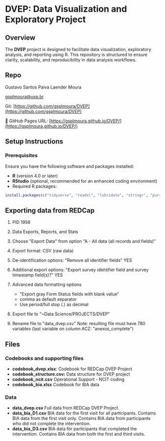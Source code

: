 # DVEP: Data Visualization and Exploratory Project

## Overview
The **DVEP** project is designed to facilitate data visualization, exploratory analysis, and reporting using R. This repository is structured to ensure clarity, scalability, and reproducibility in data analysis workflows.

## Repo
Gustavo Santos Paiva Laender Moura

gsplmoura@usp.br

Git: [https://github.com/gsplmoura/DVEP](https://github.com/gsplmoura/DVEP)

🚀 GitHub Pages URL: [https://gsplmoura.github.io/DVEP/](https://gsplmoura.github.io/DVEP/)


## Setup Instructions
### Prerequisites
Ensure you have the following software and packages installed:
- **R** (version 4.0 or later)
- **RStudio** (optional, recommended for an enhanced coding environment)
- Required R packages:
```R
install.packages(c("tidyverse", "readxl", "lubridate", "stringr", "purrr", "gt", "jmv", "skimr"))
```

## Exporting data from REDCap

1.  PID 1958

2.  Data Exports, Reports, and Stats

3.  Choose "Export Data" from option "A - All data (all records and fields)"

4.  Export format: CSV (raw data)

5.  De-identification options: "Remove all identifier fields" YES

6.  Additional export options: "Export survey identifier field and survey timestamp field(s)?" YES

7.  Advanced data formatting options

    -   "Export gray Form Status fields with blank value"
    -   comma as default separator
    -   Use period/full stop (.) as decimal

8.  Export file to "\~Data Science/PROJECTS/DVEP"

9.  Rename file to "data_dvep.csv" Note: resulting file must have 780 variables (last variable on column ACZ: "anexos_complete")

## Files

### Codebooks and supporting files

-   **codebook_dvep.xlsx**: Codebook for REDCap DVEP Project
-   **codebook_structure.csv:** Data structure for DVEP project
-   **codebook_ncit.csv** Operational Support - NCIT coding
-   **codebook_bia.xlsx** Codebook for BIA data

### Data

-   **data_dvep.csv** Full data from REDCap DVEP Project.
-   **data_bia_D1.csv** BIA data for the first visit for all participants. Contains BIA data from the first visit only. Contains BIA data from participants who did not complete the intervention.
-   **data_bia_D3.csv** BIA data for participants that completed the intervention. Contains BIA data from both the first and third visits.

